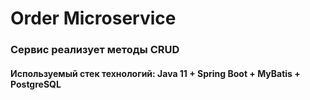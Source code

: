 # Order Microservice
### Сервис реализует методы CRUD 

#### Используемый стек технологий: Java 11 + Spring Boot + MyBatis + PostgreSQL
